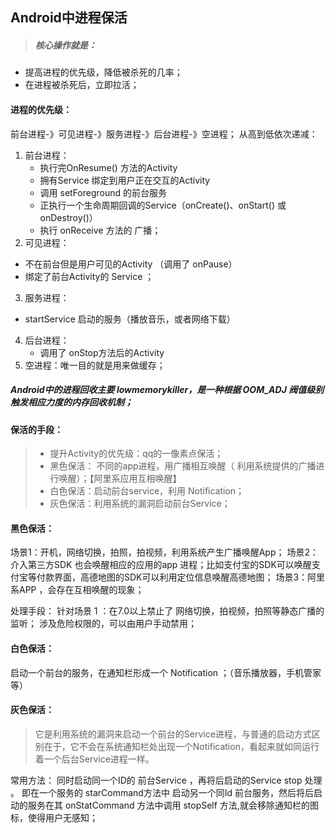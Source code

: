 Android中进程保活
---
> ##### 核心操作就是：
+ 提高进程的优先级，降低被杀死的几率；
+ 在进程被杀死后，立即拉活；

#### 进程的优先级：
前台进程-》可见进程-》服务进程-》后台进程-》空进程；
从高到低依次递减：
1. 前台进程：
	+ 执行完OnResume() 方法的Activity
	+ 拥有Service 绑定到用户正在交互的Activity
	+ 调用 setForeground 的前台服务
	+ 正执行一个生命周期回调的Service（onCreate()、onStart() 或 onDestroy()）
	+ 执行 onReceive 方法的 广播；
2. 可见进程：
+ 不在前台但是用户可见的Activity （调用了 onPause）
+ 绑定了前台Activity的 Service ；

3. 服务进程：
+  startService 启动的服务（播放音乐，或者网络下载）
4. 后台进程：
	+ 调用了 onStop方法后的Activity
5. 空进程：唯一目的就是用来做缓存；

##### Android中的进程回收主要 lowmemorykiller，是一种根据 OOM_ADJ 阀值级别触发相应力度的内存回收机制；

####  保活的手段：
> + 提升Activity的优先级：qq的一像素点保活；
> + 黑色保活： 不同的app进程，用广播相互唤醒（ 利用系统提供的广播进行唤醒）；【阿里系应用互相唤醒】
> + 白色保活：启动前台service，利用 Notification；
> + 灰色保活：利用系统的漏洞启动前台Service；

#### 黑色保活：
场景1：开机，网络切换，拍照，拍视频，利用系统产生广播唤醒App；
场景2：介入第三方SDK 也会唤醒相应的应用的app 进程；比如支付宝的SDK可以唤醒支付宝等付款界面，高德地图的SDK可以利用定位信息唤醒高德地图；
场景3：阿里系APP ，会存在互相唤醒的现象；

处理手段：
针对场景 1 ：在7.0以上禁止了 网络切换，拍视频，拍照等静态广播的监听；
涉及危险权限的，可以由用户手动禁用；

#### 白色保活：
启动一个前台的服务，在通知栏形成一个 Notification ；（音乐播放器，手机管家等）

#### 灰色保活：
> 它是利用系统的漏洞来启动一个前台的Service进程，与普通的启动方式区别在于，它不会在系统通知栏处出现一个Notification，看起来就如同运行着一个后台Service进程一样。

常用方法：
同时启动同一个ID的 前台Service ，再将后启动的Service stop 处理 。
即在一个服务的 starCommand方法中 启动另一个同Id 前台服务，然后将后启动的服务在其 onStatCommand 方法中调用 stopSelf 方法,就会移除通知栏的图标，使得用户无感知；

